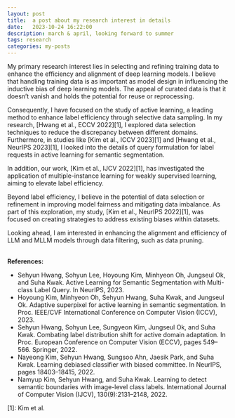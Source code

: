 ```yaml
---
layout: post
title:  a post about my research interest in details
date:   2023-10-24 16:22:00
description: march & april, looking forward to summer
tags: research
categories: my-posts
---
```

My primary research interest lies in selecting and refining training data to enhance the efficiency and alignment of deep learning models. I believe that handling training data is as important as model design in influencing the inductive bias of deep learning models. The appeal of curated data is that it doesn’t vanish and holds the potential for reuse or reprocessing.

Consequently, I have focused on the study of active learning, a leading method to enhance label efficiency through selective data sampling. In my research, [Hwang et al., ECCV 2022][1], I explored data selection techniques to reduce the discrepancy between different domains. Furthermore, in studies like [Kim et al., ICCV 2023][1] and [Hwang et al., NeurIPS 2023][1], I looked into the details of query formulation for label requests in active learning for semantic segmentation.

In addition, our work, [Kim et al., IJCV 2022][1], has investigated the application of multiple-instance learning for weakly supervised learning, aiming to elevate label efficiency.

Beyond label efficiency, I believe in the potential of data selection or refinement in improving model fairness and mitigating data imbalance. As part of this exploration, my study, [Kim et al., NeurIPS 2022][1], was focused on creating strategies to address existing biases within datasets.

Looking ahead, I am interested in enhancing the alignment and efficiency of LLM and MLLM models through data filtering, such as data pruning.
<br><br> 

**References:**
- Sehyun Hwang, Sohyun Lee, Hoyoung Kim, Minhyeon Oh, Jungseul Ok, and Suha Kwak. Active Learning for Semantic Segmentation with Multi-class Label Query. In NeurIPS, 2023.
- Hoyoung Kim, Minhyeon Oh, Sehyun Hwang, Suha Kwak, and Jungseul Ok. Adaptive superpixel for active learning in semantic segmentation. In Proc. IEEE/CVF International Conference on Computer Vision (ICCV), 2023.
- Sehyun Hwang, Sohyun Lee, Sungyeon Kim, Jungseul Ok, and Suha Kwak. Combating label distribution shift for active domain adaptation. In Proc. European Conference on Computer Vision (ECCV), pages 549–566. Springer, 2022.
- Nayeong Kim, Sehyun Hwang, Sungsoo Ahn, Jaesik Park, and Suha Kwak. Learning debiased classifier with biased committee. In NeurIPS, pages 18403–18415, 2022.
- Namyup Kim, Sehyun Hwang, and Suha Kwak. Learning to detect semantic boundaries with image-level class labels. International Journal of Computer Vision (IJCV), 130(9):2131–2148, 2022.

[1]: Kim et al.